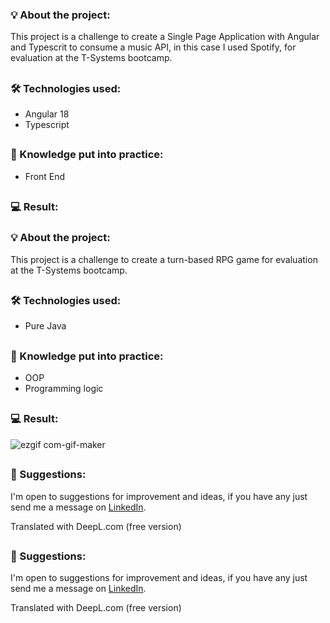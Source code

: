 ### 💡 About the project:

This project is a challenge to create a Single Page Application with Angular and Typescrit to consume a music API, in this case I used Spotify, for evaluation at the T-Systems bootcamp.

##

### 🛠 Technologies used:

- Angular 18
- Typescript

##

### 📝 Knowledge put into practice:

- Front End

##

### 💻 Result:


### 💡 About the project:

This project is a challenge to create a turn-based RPG game for evaluation at the T-Systems bootcamp.

##

### 🛠 Technologies used:

- Pure Java

##

### 📝 Knowledge put into practice:

- OOP
- Programming logic

##

### 💻 Result:


![ezgif com-gif-maker](https://github.com/caiqueb05/Desafio-T-Academy-RPG/assets/81648936/51fc2d76-291a-4ca0-b6a4-154af297c70e)

##

### 💬 Suggestions:

I'm open to suggestions for improvement and ideas, if you have any just send me a message on [LinkedIn](https://www.linkedin.com/in/caiquebezerra).


Translated with DeepL.com (free version)

##

### 💬 Suggestions:

I'm open to suggestions for improvement and ideas, if you have any just send me a message on [LinkedIn](https://www.linkedin.com/in/caiquebezerra).


Translated with DeepL.com (free version)
